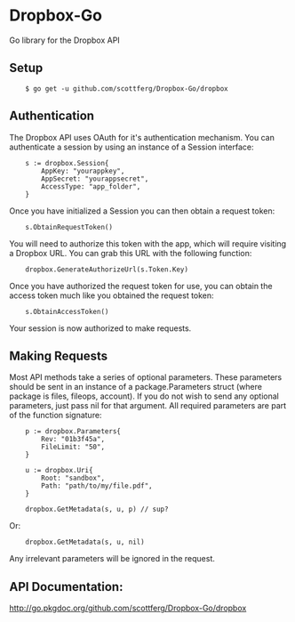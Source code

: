 Dropbox-Go
==========

Go library for the Dropbox API

## Setup

        $ go get -u github.com/scottferg/Dropbox-Go/dropbox

## Authentication

The Dropbox API uses OAuth for it's authentication mechanism. You can authenticate
a session by using an instance of a Session interface:

        s := dropbox.Session{
            AppKey: "yourappkey",
            AppSecret: "yourappsecret",
            AccessType: "app_folder",
        }

Once you have initialized a Session you can then obtain a request token:

        s.ObtainRequestToken()

You will need to authorize this token with the app, which will require visiting
a Dropbox URL. You can grab this URL with the following function:

        dropbox.GenerateAuthorizeUrl(s.Token.Key)

Once you have authorized the request token for use, you can obtain the access token
much like you obtained the request token:

        s.ObtainAccessToken()

Your session is now authorized to make requests.

## Making Requests

Most API methods take a series of optional parameters. These parameters should be sent in an instance of a
package.Parameters struct (where package is files, fileops, account). If you do not wish to send any optional
parameters, just pass nil for that argument. All required parameters are part of the function signature:

        p := dropbox.Parameters{
            Rev: "01b3f45a",
            FileLimit: "50",
        }

        u := dropbox.Uri{
            Root: "sandbox",
            Path: "path/to/my/file.pdf",
        }

        dropbox.GetMetadata(s, u, p) // sup?

Or:

        dropbox.GetMetadata(s, u, nil)

Any irrelevant parameters will be ignored in the request.

## API Documentation:

http://go.pkgdoc.org/github.com/scottferg/Dropbox-Go/dropbox
